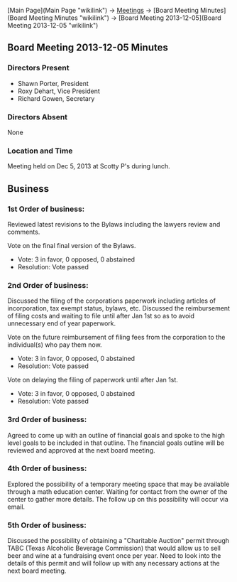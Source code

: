 [Main Page](Main Page "wikilink") -\> [Meetings](Meetings "wikilink")
-\> [Board Meeting Minutes](Board Meeting Minutes "wikilink") -\> [Board
Meeting 2013-12-05](Board Meeting 2013-12-05 "wikilink")

Board Meeting 2013-12-05 Minutes
--------------------------------

### Directors Present

-   Shawn Porter, President
-   Roxy Dehart, Vice President
-   Richard Gowen, Secretary

### Directors Absent

None

### Location and Time

Meeting held on Dec 5, 2013 at Scotty P's during lunch.

Business
--------

### 1st Order of business:

Reviewed latest revisions to the Bylaws including the lawyers review and
comments.

Vote on the final final version of the Bylaws.

-   Vote: 3 in favor, 0 opposed, 0 abstained
-   Resolution: Vote passed

### 2nd Order of business:

Discussed the filing of the corporations paperwork including articles of
incorporation, tax exempt status, bylaws, etc. Discussed the
reimbursement of filing costs and waiting to file until after Jan 1st so
as to avoid unnecessary end of year paperwork.

Vote on the future reimbursement of filing fees from the corporation to
the individual(s) who pay them now.

-   Vote: 3 in favor, 0 opposed, 0 abstained
-   Resolution: Vote passed

Vote on delaying the filing of paperwork until after Jan 1st.

-   Vote: 3 in favor, 0 opposed, 0 abstained
-   Resolution: Vote passed

### 3rd Order of business:

Agreed to come up with an outline of financial goals and spoke to the
high level goals to be included in that outline. The financial goals
outline will be reviewed and approved at the next board meeting.

### 4th Order of business:

Explored the possibility of a temporary meeting space that may be
available through a math education center. Waiting for contact from the
owner of the center to gather more details. The follow up on this
possibility will occur via email.

### 5th Order of business:

Discussed the possibility of obtaining a "Charitable Auction" permit
through TABC (Texas Alcoholic Beverage Commission) that would allow us
to sell beer and wine at a fundraising event once per year. Need to look
into the details of this permit and will follow up with any necessary
actions at the next board meeting.
